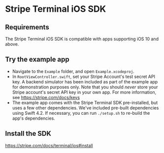 # Stripe Terminal iOS SDK

## Requirements
The Stripe Terminal iOS SDK is compatible with apps supporting iOS 10 and above.

## Try the example app
- Navigate to the `Example` folder, and open `Example.xcodeproj`.
- In `RootViewController.swift`, set your Stripe Account's test secret API key. A backend simulator has been included as part of the example app for demonstration purposes only. Note that you should _never_ store your Stripe account's secret API key in your own app. For more information, see https://stripe.com/docs/keys
- The example app comes with the Stripe Terminal SDK pre-installed, but uses a few other dependencies. We've included pre-built dependencies using Swift 4.2. If necessary, you can run `./setup.sh` to re-build the app's dependencies.

## Install the SDK
https://stripe.com/docs/terminal/ios#install


